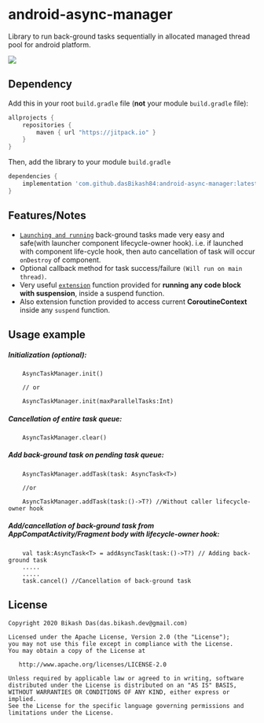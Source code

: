 # android-async-manager

Library to run back-ground tasks sequentially in allocated managed thread pool for android platform.

[![](https://jitpack.io/v/dasBikash84/android-async-manager.svg)](https://jitpack.io/#dasBikash84/android-async-manager)

## Dependency

Add this in your root `build.gradle` file (**not** your module `build.gradle` file):

```gradle
allprojects {
	repositories {
        maven { url "https://jitpack.io" }
    }
}
```

Then, add the library to your module `build.gradle`
```gradle
dependencies {
    implementation 'com.github.dasBikash84:android-async-manager:latest.release.here'
}
```

## Features/Notes
- [`Launching and running`](https://github.com/dasBikash84/android-async-manager/blob/master/async_manager/src/main/java/com/dasbikash/async_manager/AsyncTaskManager.kt) back-ground tasks made very easy and safe(with launcher component lifecycle-owner hook). i.e. if launched with component life-cycle hook, then auto cancellation of task will occur `onDestroy` of component.
- Optional callback method for task success/failure `(Will run on main thread)`.
- Very useful [`extension`](https://github.com/dasBikash84/android-async-manager/blob/master/async_manager/src/main/java/com/dasbikash/async_manager/Extensions.kt) function provided for **running any code block with suspension**, inside a suspend function.
- Also extension function provided to access current **CoroutineContext** inside any `suspend` function.

## Usage example

##### Initialization (optional):
```
    AsyncTaskManager.init()
    
    // or
    
    AsyncTaskManager.init(maxParallelTasks:Int)
```
##### Cancellation of entire task queue:
```
    AsyncTaskManager.clear()
```
##### Add back-ground task on pending task queue:
```
    AsyncTaskManager.addTask(task: AsyncTask<T>)
    
    //or
    
    AsyncTaskManager.addTask(task:()->T?) //Without caller lifecycle-owner hook
```
##### Add/cancellation of back-ground task from AppCompatActivity/Fragment body with lifecycle-owner hook:
```
    val task:AsyncTask<T> = addAsyncTask(task:()->T?) // Adding back-ground task
    .....
    .....
    task.cancel() //Cancellation of back-ground task
```
License
--------

    Copyright 2020 Bikash Das(das.bikash.dev@gmail.com)

    Licensed under the Apache License, Version 2.0 (the "License");
    you may not use this file except in compliance with the License.
    You may obtain a copy of the License at

       http://www.apache.org/licenses/LICENSE-2.0

    Unless required by applicable law or agreed to in writing, software
    distributed under the License is distributed on an "AS IS" BASIS,
    WITHOUT WARRANTIES OR CONDITIONS OF ANY KIND, either express or implied.
    See the License for the specific language governing permissions and
    limitations under the License.
